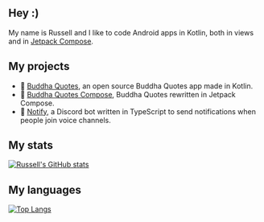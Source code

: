 ## Hey :)
My name is Russell and I like to code Android apps in Kotlin, both in views and in [Jetpack Compose](https://developer.android.com/jetpack/compose).

## My projects
- 📱 [Buddha Quotes](https://github.com/bandev/buddha-quotes), an open source Buddha Quotes app made in Kotlin.
- 📱 [Buddha Quotes Compose](https://github.com/BanDev/Buddha-Quotes-Compose), Buddha Quotes rewritten in Jetpack Compose.
- 🤖 [Notify](https://github.com/BanDev/Notify), a Discord bot written in TypeScript to send notifications when people join voice channels.

## My stats
[![Russell's GitHub stats](https://github-readme-stats-one-bice.vercel.app/api?username=russellbanks&show_icons=true&include_all_commits=true&count_private=true&role=OWNER,ORGANIZATION_MEMBER,COLLABORATOR&theme=dark)](https://github.com/anuraghazra/github-readme-stats)

## My languages
[![Top Langs](https://github-readme-stats-5wvjxcbzk-rickstaa.vercel.app/api/top-langs/?username=russellbanks&role=ORGANIZATION_MEMBER,OWNER,COLLABORATOR&layout=compact&langs_count=10&theme=dark)](https://github.com/anuraghazra/github-readme-stats)
